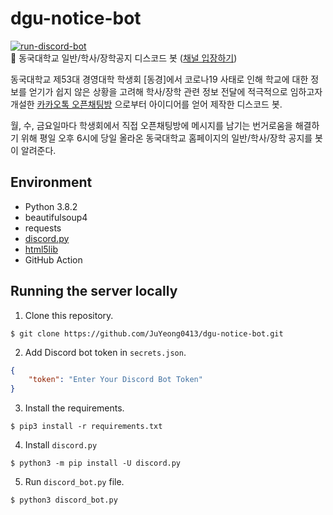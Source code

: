 # dgu-notice-bot
[![run-discord-bot](https://github.com/JuYeong0413/dgu-notice-bot/actions/workflows/workflow.yml/badge.svg?branch=main)](https://github.com/JuYeong0413/dgu-notice-bot/actions/workflows/workflow.yml)  
:elephant: 동국대학교 일반/학사/장학공지 디스코드 봇 ([채널 입장하기](https://discord.gg/XUhKUdA7Yx))  
  
동국대학교 제53대 경영대학 학생회 [동경]에서 코로나19 사태로 인해 학교에 대한 정보를 얻기가 쉽지 않은 상황을 고려해
학사/장학 관련 정보 전달에 적극적으로 임하고자 개설한 [카카오톡 오픈채팅방](https://open.kakao.com/o/gxsRLaOc)
으로부터 아이디어를 얻어 제작한 디스코드 봇.  
  
월, 수, 금요일마다 학생회에서 직접 오픈채팅방에 메시지를 남기는 번거로움을 해결하기 위해 평일 오후 6시에 당일 올라온
동국대학교 홈페이지의 일반/학사/장학 공지를 봇이 알려준다.  

## Environment
* Python 3.8.2
* beautifulsoup4
* requests
* [discord.py](https://github.com/Rapptz/discord.py)
* [html5lib](https://github.com/html5lib/html5lib-python)
* GitHub Action

## Running the server locally
1. Clone this repository.
```terminal
$ git clone https://github.com/JuYeong0413/dgu-notice-bot.git
```
2. Add Discord bot token in `secrets.json`.
```json
{
    "token": "Enter Your Discord Bot Token"
}
```
3. Install the requirements.
```terminal
$ pip3 install -r requirements.txt
```
4. Install `discord.py`
```terminal
$ python3 -m pip install -U discord.py
```
5. Run `discord_bot.py` file.
```terminal
$ python3 discord_bot.py
```
